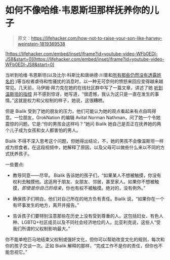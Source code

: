 # 如何不像哈维·韦恩斯坦那样抚养你的儿子

> 原文：<https://lifehacker.com/how-not-to-raise-your-son-like-harvey-weinstein-1819369538>

 [https://lifehacker.com/embed/inset/iframe?id=youtube-video-WFb0EDl-JS8&start=0](https://lifehacker.com/embed/inset/iframe?id=youtube-video-WFb0EDl-JS8&start=0) 

当听到哈维·韦恩斯坦(以及比尔·科斯比和唐纳德·川普和[所有那些仍然没有透露姓名的](https://www.washingtonpost.com/news/arts-and-entertainment/wp/2017/10/09/will-harvey-weinsteins-downfall-change-hollywoods-culture-of-silence-around-sexual-abuse/?utm_term=.f705515ffe94) )等当权者虐待和性骚扰的消息时，以一种无可奈何的愤怒来回应变得越来越常见。几天前，马伊姆·拜力克在她的在线社区群中写了一篇文章，讲述了她 [听到温斯坦的指控](http://groknation.com/hollywood/not-surprised-harvey-weinstein-heres/) 并不感到惊讶，她写道，“很遗憾，我认为这只是一直在发生的事情。”这就是权力和父权制的样子，她说，这很糟糕。



但是 Bialik 受到了她的朋友的压力，他们可能认为她的观点看起来有点自鸣得意。一位朋友，GrokNation 的编辑 Avital Norman Nathman，问了她一个令她震惊的问题。它是:“你的男孩会这样吗？”她问 Bialik 她自己是否正在抚养她的两个儿子成为女孩和女人都害怕的男人。

Bialik 不得不深入思考这个问题，但她得出结论，不，她的男孩不会像温斯坦一样成为掠食者。在这段视频中，她解释了原因，以及父母可以做些什么来以不同的方式抚养孩子。

一些要点:

*   教导同意——尽早。 Bialik 告诉她的孩子们，“如果某人不想被触摸，你没有权利去触摸他。这适用于朋友、女朋友、邻居，甚至家人。如果你不想被触摸，*即使是你自己的母亲*，你也有权不被触摸。绝对的，没有例外。”

*   确保孩子们明白，他们对自己所在的地方负有责任。Bialik 说，“如果你在一个有坏事发生的地方，离开并报告。”
*   告诉孩子们要特别注意那些在历史上没有受到尊重的人。这包括妇女、有色人种、LGBTQ+社区成员以及不同社会经济地位的人。比亚利克说，这些人“受我们所谓的父权制影响最大。”

你不能单枪匹马地结束父权制或强奸文化，但你可以帮助改变文化的规则，每次和你的孩子交谈一次。正如 Bialik 解释的那样，“完成工作不是你的责任，但你也不能忽视它。”